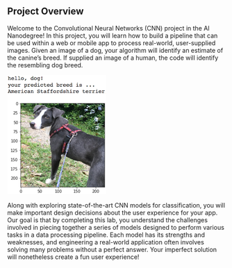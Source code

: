 [//]: # (Image References)

[image1]: ./images/sample_dog_output.png "Sample Output"
[image2]: ./images/vgg16_model.png "VGG-16 Model Keras Layers"
[image3]: ./images/vgg16_model_draw.png "VGG16 Model Figure"


## Project Overview


Welcome to the Convolutional Neural Networks (CNN) project in the AI Nanodegree! In this project,
you will learn how to build a pipeline that can be used within a web or mobile app to process real-world, 
user-supplied images.  Given an image of a dog, your algorithm will identify an estimate of the canine’s breed. 
If supplied an image of a human, the code will identify the resembling dog breed.  

![Sample Output][image1]

Along with exploring state-of-the-art CNN models for classification, you will make important design decisions about 
the user experience for your app.  Our goal is that by completing this lab, you understand the challenges involved
in piecing together a series of models designed to perform various tasks in a data processing pipeline.  Each model 
has its strengths and weaknesses, and engineering a real-world application often involves solving many problems without 
a perfect answer.  Your imperfect solution will nonetheless create a fun user experience!
